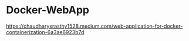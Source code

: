 # Docker-WebApp

https://chaudharysrasthy1528.medium.com/web-application-for-docker-containerization-6a3ae6923b7d
